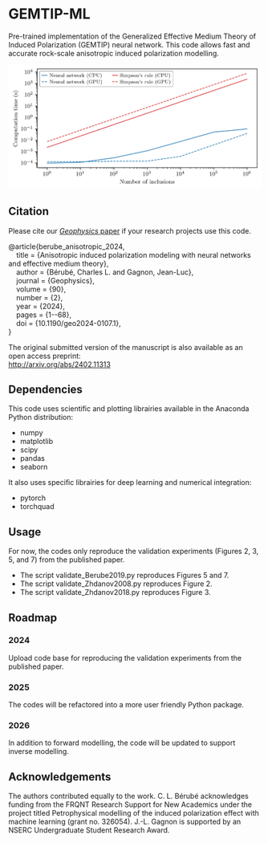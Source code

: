 # GEMTIP-ML
Pre-trained implementation of the Generalized Effective Medium Theory of Induced Polarization (GEMTIP) neural network. This code allows fast and accurate rock-scale anisotropic induced polarization modelling.

![plot](./assets/figures/timing-comparison-IPW.png)

## Citation
Please cite our [*Geophysics* paper](https://library.seg.org/doi/10.1190/geo2024-0107.1) if your research projects use this code.

@article{berube_anisotropic_2024,  
    title = {Anisotropic induced polarization modeling with neural networks and effective medium theory},  
    author = {Bérubé, Charles L. and Gagnon, Jean-Luc},  
    journal = {Geophysics},  
    volume = {90},  
    number = {2},  
    year = {2024},  
    pages = {1--68},  
    doi = {10.1190/geo2024-0107.1},  
}

The original submitted version of the manuscript is also available as an open access preprint:  
http://arxiv.org/abs/2402.11313 

## Dependencies
This code uses scientific and plotting librairies available in the Anaconda Python distribution: 
- numpy
- matplotlib
- scipy
- pandas
- seaborn

It also uses specific librairies for deep learning and numerical integration:
- pytorch
- torchquad 

## Usage
For now, the codes only reproduce the validation experiments (Figures 2, 3, 5, and 7) from the published paper.
- The script validate_Berube2019.py reproduces Figures 5 and 7.
- The script validate_Zhdanov2008.py reproduces Figure 2.
- The script validate_Zhdanov2018.py reproduces Figure 3.

## Roadmap
### 2024 
Upload code base for reproducing the validation experiments from the published paper.

### 2025 
The codes will be refactored into a more user friendly Python package.

### 2026 
In addition to forward modelling, the code will be updated to support inverse modelling. 

## Acknowledgements
The authors contributed equally to the work. C. L. Bérubé acknowledges funding from the FRQNT Research Support for
New Academics under the project titled Petrophysical modelling of the induced polarization effect with machine learning (grant no. 326054). J.-L. Gagnon is supported by an NSERC Undergraduate Student Research Award.